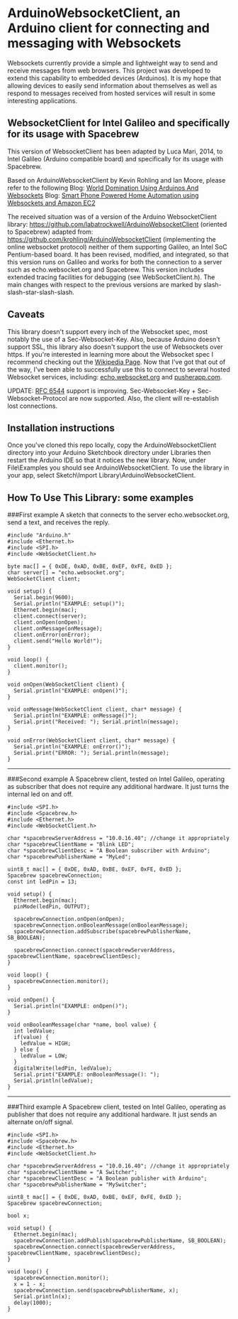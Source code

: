 # ArduinoWebsocketClient, an Arduino client for connecting and messaging with Websockets
Websockets currently provide a simple and lightweight way to send and receive messages from web browsers.  This project was developed to extend this capability to embedded devices (Arduinos).  It is my hope that allowing devices to easily send information about themselves as well as respond to messages received from hosted services will result in some interesting applications.

## WebsocketClient for Intel Galileo and specifically for its usage with Spacebrew
This version of WebsocketClient has been adapted by Luca Mari, 2014, to Intel Galileo (Arduino compatible board) and specifically for its usage with Spacebrew.

Based on ArduinoWebsocketClient by Kevin Rohling and Ian Moore, please refer to the following
Blog: [World Domination Using Arduinos And Websockets](http://kevinrohling.wordpress.com/2011/09/14/world-domination-using-arduinos-and-websockets)
Blog: [Smart Phone Powered Home Automation using Websockets and Amazon EC2](http://www.incamoon.com)

The received situation was of a version of the Arduino WebsocketClient library:
    https://github.com/labatrockwell/ArduinoWebsocketClient (oriented to Spacebrew)
adapted from:
    https://github.com/krohling/ArduinoWebsocketClient (implementing the online websocket protocol)
neither of them supporting Galileo, an Intel SoC Pentium-based board.
It has been revised, modified, and integrated, so that this version runs on Galileo and works for both the connection to a server such as echo.websocket.org and Spacebrew.
This version includes extended tracing facilities for debugging (see WebSocketClient.h).
The main changes with respect to the previous versions are marked by slash-slash-star-slash-slash.

## Caveats
This library doesn't support every inch of the Websocket spec, most notably the use of a Sec-Websocket-Key.  Also, because Arduino doesn't support SSL, this library also doesn't support the use of Websockets over https.  If you're interested in learning more about the Websocket spec I recommend checking out the [Wikipedia Page](http://en.wikipedia.org/wiki/WebSocket).  Now that I've got that out of the way, I've been able to successfully use this to connect to several hosted Websocket services, including: [echo.websocket.org](http://websocket.org/echo.html) and [pusherapp.com](http://pusherapp.com).

UPDATE: [RFC 6544](http://tools.ietf.org/html/rfc6455) support is improving.  Sec-Websocket-Key + Sec-Websocket-Protocol are now supported.  Also, the client will re-establish lost connections.

## Installation instructions
Once you've cloned this repo locally, copy the ArduinoWebsocketClient directory into your Arduino Sketchbook directory under Libraries then restart the Arduino IDE so that it notices the new library.  Now, under File\Examples you should see ArduinoWebsocketClient.  To use the library in your app, select Sketch\Import Library\ArduinoWebsocketClient.

## How To Use This Library: some examples
###First example 
A sketch that connects to the server echo.websocket.org, send a text, and receives the reply.

```
#include "Arduino.h"
#include <Ethernet.h>
#include <SPI.h>
#include <WebSocketClient.h>

byte mac[] = { 0xDE, 0xAD, 0xBE, 0xEF, 0xFE, 0xED };
char server[] = "echo.websocket.org";
WebSocketClient client;

void setup() {
  Serial.begin(9600);
  Serial.println("EXAMPLE: setup()");
  Ethernet.begin(mac);
  client.connect(server);
  client.onOpen(onOpen);
  client.onMessage(onMessage);
  client.onError(onError);
  client.send("Hello World!");
}

void loop() {
  client.monitor();
}

void onOpen(WebSocketClient client) {
  Serial.println("EXAMPLE: onOpen()");
}

void onMessage(WebSocketClient client, char* message) {
  Serial.println("EXAMPLE: onMessage()");
  Serial.print("Received: "); Serial.println(message);
}

void onError(WebSocketClient client, char* message) {
  Serial.println("EXAMPLE: onError()");
  Serial.print("ERROR: "); Serial.println(message);
}
```

**************************************************
###Second example
A Spacebrew client, tested on Intel Galileo, operating as subscriber that does not require any additional hardware.
It just turns the internal led on and off.


```
#include <SPI.h>
#include <Spacebrew.h>
#include <Ethernet.h>
#include <WebSocketClient.h>

char *spacebrewServerAddress = "10.0.16.40"; //change it appropriately
char *spacebrewClientName = "Blink LED";
char *spacebrewClientDesc = "A Boolean subscriber with Arduino";
char *spacebrewPublisherName = "MyLed";

uint8_t mac[] = { 0xDE, 0xAD, 0xBE, 0xEF, 0xFE, 0xED };
Spacebrew spacebrewConnection;
const int ledPin = 13;

void setup() {
  Ethernet.begin(mac);
  pinMode(ledPin, OUTPUT);

  spacebrewConnection.onOpen(onOpen);
  spacebrewConnection.onBooleanMessage(onBooleanMessage);
  spacebrewConnection.addSubscribe(spacebrewPublisherName, SB_BOOLEAN);

  spacebrewConnection.connect(spacebrewServerAddress, spacebrewClientName, spacebrewClientDesc);
}

void loop() {
  spacebrewConnection.monitor();
}

void onOpen() {
  Serial.println("EXAMPLE: onOpen()");  
}

void onBooleanMessage(char *name, bool value) {
  int ledValue;
  if(value) {
    ledValue = HIGH;
  } else {
    ledValue = LOW;
  }
  digitalWrite(ledPin, ledValue);
  Serial.print("EXAMPLE: onBooleanMessage(): ");
  Serial.println(ledValue);
}
```

**************************************************
###Third example
A Spacebrew client, tested on Intel Galileo, operating as publisher that does not require any additional hardware.
It just sends an alternate on/off signal.

```
#include <SPI.h>
#include <Spacebrew.h>
#include <Ethernet.h>
#include <WebSocketClient.h>

char *spacebrewServerAddress = "10.0.16.40"; //change it appropriately
char *spacebrewClientName = "A Switcher";
char *spacebrewClientDesc = "A Boolean publisher with Arduino";
char *spacebrewPublisherName = "MySwitcher";

uint8_t mac[] = { 0xDE, 0xAD, 0xBE, 0xEF, 0xFE, 0xED };
Spacebrew spacebrewConnection;

bool x;

void setup() {
  Ethernet.begin(mac);
  spacebrewConnection.addPublish(spacebrewPublisherName, SB_BOOLEAN);
  spacebrewConnection.connect(spacebrewServerAddress, spacebrewClientName, spacebrewClientDesc);
}

void loop() {
  spacebrewConnection.monitor();
  x = 1 - x;
  spacebrewConnection.send(spacebrewPublisherName, x);
  Serial.println(x);
  delay(1000);
}
```
